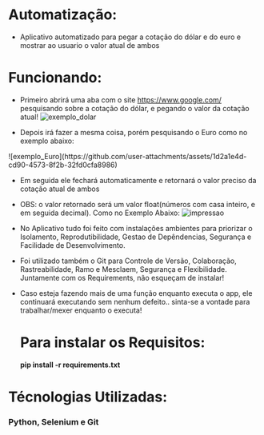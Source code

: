 # Automatização:
- Aplicativo automatizado para pegar a cotação do dólar e do euro e mostrar ao usuario o valor atual de ambos

# Funcionando:
- Primeiro abrirá uma aba com o site https://www.google.com/ pesquisando sobre a cotação do dólar, e pegando o valor da cotação atual!
![exemplo_dolar](https://github.com/user-attachments/assets/8ecd278a-0111-4a54-9484-311e83f5fa76)

- Depois irá fazer a mesma coisa, porém pesquisando o Euro como no exemplo abaixo:
<p></p>
  ![exemplo_Euro](https://github.com/user-attachments/assets/1d2a1e4d-cd90-4573-8f2b-32fd0cfa8986)

- Em seguida ele fechará automaticamente e retornará o valor preciso da cotação atual de ambos
- OBS: o valor retornado será um valor float(números com casa inteiro, e em seguida decimal). Como no Exemplo Abaixo:
![impressao](https://github.com/user-attachments/assets/b16adf29-09db-4d21-a5f0-74b78ae7a290)

- No Aplicativo tudo foi feito com instalações ambientes para priorizar o Isolamento, Reprodutibilidade, Gestao de Depêndencias, Segurança e Facilidade de Desenvolvimento.
- Foi utilizado também o Git para Controle de Versão, Colaboração, Rastreabilidade, Ramo e Mesclaem, Segurança e Flexibilidade. Juntamente com os Requirements, não esqueçam de instalar!
- Caso esteja fazendo mais de uma função enquanto executa o app, ele continuará executando sem nenhum defeito.. sinta-se a vontade para trabalhar/mexer enquanto o executa!

  # Para instalar os Requisitos:

  **pip install -r requirements.txt**

# Técnologias Utilizadas:
### Python, Selenium e Git

